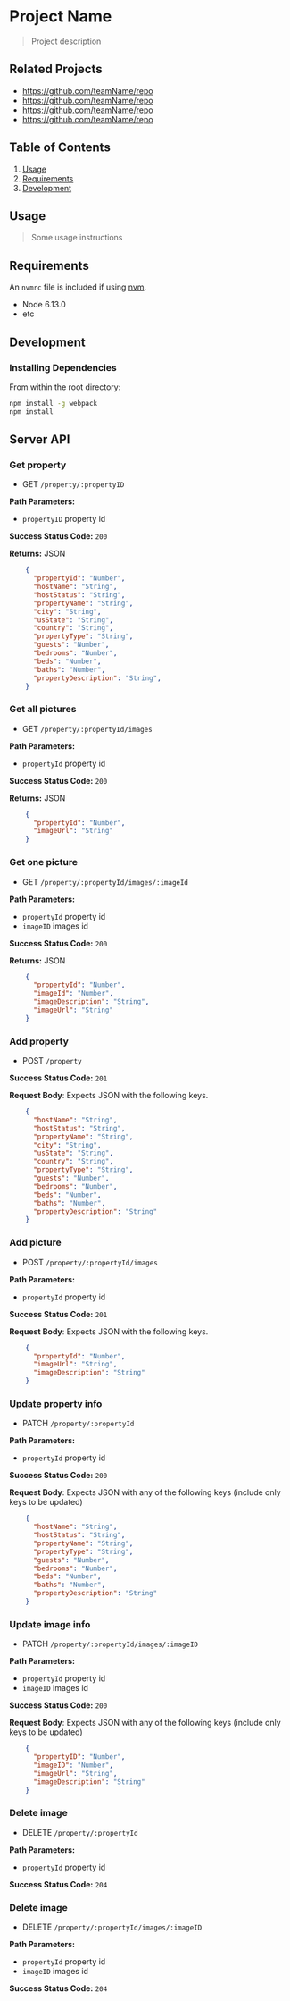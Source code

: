 # Project Name

> Project description

## Related Projects

  - https://github.com/teamName/repo
  - https://github.com/teamName/repo
  - https://github.com/teamName/repo
  - https://github.com/teamName/repo

## Table of Contents

1. [Usage](#Usage)
1. [Requirements](#requirements)
1. [Development](#development)

## Usage

> Some usage instructions

## Requirements

An `nvmrc` file is included if using [nvm](https://github.com/creationix/nvm).

- Node 6.13.0
- etc

## Development

### Installing Dependencies

From within the root directory:

```sh
npm install -g webpack
npm install
```



## Server API

### Get property
  * GET `/property/:propertyID`

**Path Parameters:**
  * `propertyID` property id

**Success Status Code:** `200`

**Returns:** JSON
```json
    {
      "propertyId": "Number",
      "hostName": "String",
      "hostStatus": "String",
      "propertyName": "String",
      "city": "String",
      "usState": "String",
      "country": "String",
      "propertyType": "String",
      "guests": "Number",
      "bedrooms": "Number",
      "beds": "Number",
      "baths": "Number",
      "propertyDescription": "String",
    }
```
### Get all pictures
  * GET `/property/:propertyId/images`

**Path Parameters:**
  * `propertyId` property id

**Success Status Code:** `200`

**Returns:** JSON

```json
    {
      "propertyId": "Number",
      "imageUrl": "String"
    }
```

### Get one picture
  * GET `/property/:propertyId/images/:imageId`

**Path Parameters:**
  * `propertyId` property id
  * `imageID`    images id

**Success Status Code:** `200`

**Returns:** JSON

```json
    {
      "propertyId": "Number",
      "imageId": "Number",
      "imageDescription": "String",
      "imageUrl": "String"
    }
```


### Add property
  * POST `/property`

**Success Status Code:** `201`

**Request Body**: Expects JSON with the following keys.

```json
    {
      "hostName": "String",
      "hostStatus": "String",
      "propertyName": "String",
      "city": "String",
      "usState": "String",
      "country": "String",
      "propertyType": "String",
      "guests": "Number",
      "bedrooms": "Number",
      "beds": "Number",
      "baths": "Number",
      "propertyDescription": "String"
    }
```

### Add picture
  * POST `/property/:propertyId/images`

**Path Parameters:**
  * `propertyId` property id

**Success Status Code:** `201`

**Request Body**: Expects JSON with the following keys.

```json
    {
      "propertyId": "Number",
      "imageUrl": "String",
      "imageDescription": "String"
    }
```

### Update property info
  * PATCH `/property/:propertyId`

**Path Parameters:**
  * `propertyId` property id

**Success Status Code:** `200`

**Request Body**: Expects JSON with any of the following keys (include only keys to be updated)

```json
    {
      "hostName": "String",
      "hostStatus": "String",
      "propertyName": "String",
      "propertyType": "String",
      "guests": "Number",
      "bedrooms": "Number",
      "beds": "Number",
      "baths": "Number",
      "propertyDescription": "String"
    }
```

### Update image info
  * PATCH `/property/:propertyId/images/:imageID`

**Path Parameters:**
  * `propertyId` property id
  * `imageID`   images id

**Success Status Code:** `200`

**Request Body**: Expects JSON with any of the following keys (include only keys to be updated)

```json
    {
      "propertyID": "Number",
      "imageID": "Number",
      "imageUrl": "String",
      "imageDescription": "String"
    }
```


### Delete image
  * DELETE `/property/:propertyId`

**Path Parameters:**
  * `propertyId` property id

**Success Status Code:** `204`

### Delete image
  * DELETE `/property/:propertyId/images/:imageID`

**Path Parameters:**
  * `propertyId` property id
  * `imageID`   images id

**Success Status Code:** `204`
